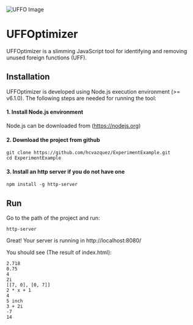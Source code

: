 ![UFFO Image](http://fs5.directupload.net/images/170302/d5zleuc5.png)
# UFFOptimizer

UFFOptimizer is a slimming JavaScript tool for identifying and removing unused foreign functions (UFF).

## Installation

UFFOptimizer is developed using Node.js execution environment (>= v6.1.0). The following steps are needed for running the tool:

#### 1. Install Node.js environment  
Node.js can be downloaded from (https://nodejs.org)

#### 2. Download the project from github

    git clone https://github.com/hcvazquez/ExperimentExample.git
    cd ExperimentExample

#### 3. Install an http server if you do not have one

    npm install -g http-server

## Run

Go to the path of the project and run:

	http-server

Great! Your server is running in http://localhost:8080/

You should see (The result of index.html):

	2.718
	0.75
	4
	2i
	[[7, 0], [0, 7]]
	2 * x + 1
	4
	5 inch
	3 + 2i
	-7
	14
	
